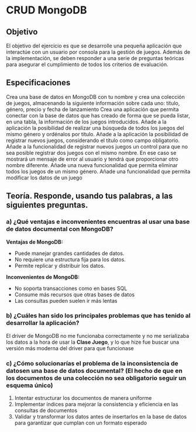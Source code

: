 # CRUD MongoDB
## Objetivo
El objetivo del ejercicio es que se desarrolle una pequeña aplicación
que interactúe con un usuario por consola para la gestión de juegos.
Además de la implementación, se deben responder a una serie de
preguntas teóricas para asegurar el cumplimiento de todos los
criterios de evaluación.
## Especificaciones
   Crea una base de datos en MongoDB con tu nombre y crea una colección
   de juegos, almacenando la siguiente información sobre cada uno:
   título, género, precio y fecha de lanzamiento
   Crea una aplicación que permita conectar con la base de datos que has
   creado de forma que se pueda listar, en una tabla, la información de
   los juegos introducidos.
   Añade a la aplicación la posibilidad de realizar una búsqueda de todos
   los juegos del mismo género y ordénalos por título.
   Añade a la aplicación la posibilidad de registrar nuevos juegos,
   considerando el título como campo obligatorio.
   Añade a la funcionalidad de registrar nuevos juegos un control para
   que no sea posible registrar dos juegos con el mismo nombre. En ese
   caso se mostrará un mensaje de error al usuario y tendrá que
   proporcionar otro nombre diferente.
   Añade una nueva funcionalidad que permita eliminar todos los juegos de
   un mismo género.
   Añade una funcionalidad que permita modificar los datos de un juego
   
## Teoría. Responde, usando tus palabras, a las siguientes preguntas.
### a) ¿Qué ventajas e inconvenientes encuentras al usar una base de datos documental con MongoDB?
**Ventajas de MongoDB:**
- Puede manejar grandes cantidades de datos.
- No requiere una estructura fija para los datos.
- Permite replicar y distribuir los datos.

**Inconvenientes de MongoDB:**
- No soporta transacciones como en bases SQL
- Consume más recursos que otras bases de datos
- Las consultas pueden suelen ir más lentas
### b) ¿Cuáles han sido los principales problemas que has tenido al desarrollar la aplicación?
El driver de MongoDB no me funcionaba correctamente y no me serializaba los datos a la hora de usar la **Clase Juego**, y lo que hize fue buscar una versión más moderna del driver para que funcionase

### c) ¿Cómo solucionarías el problema de la inconsistencia de datosen una base de datos documental? (El hecho de que en los documentos de una colección no sea obligatorio seguir un esquema único)
1. Intentar estructurar los documentos de manera uniforme
2. Implementar índices para mejorar la consistencia y eficiencia en las consultas de documentos
3. Validar y transformar los datos antes de insertarlos en la base de datos para garantizar que cumplan con un formato esperado
